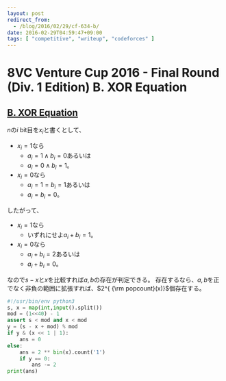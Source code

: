 ```yaml
---
layout: post
redirect_from:
  - /blog/2016/02/29/cf-634-b/
date: 2016-02-29T04:59:47+09:00
tags: [ "competitive", "writeup", "codeforces" ]
---
```


# 8VC Venture Cup 2016 - Final Round (Div. 1 Edition) B. XOR Equation

## [B. XOR Equation](http://codeforces.com/contest/634/problem/B)

$n$の$i$ bit目を$x_i$と書くとして、

-   $x_i = 1$なら
    -   $a_i = 1 \land b_i = 0$あるいは
    -   $a_i = 0 \land b_i = 1$。
-   $x_i = 0$なら
    -   $a_i = 1 = b_i = 1$あるいは
    -   $a_i = b_i = 0$。

したがって、

-   $x_i = 1$なら
    -   いずれにせよ$a_i + b_i = 1$。
-   $x_i = 0$なら
    -   $a_i + b_i = 2$あるいは
    -   $a_i + b_i = 0$。

なので$s - x$と$x$を比較すれば$a,b$の存在が判定できる。
存在するなら、$a,b$を正でなく非負の範囲に拡張すれば、$2^{ {\rm popcount}(x)}$個存在する。

``` python
#!/usr/bin/env python3
s, x = map(int,input().split())
mod = (1<<40) - 1
assert s < mod and x < mod
y = (s - x + mod) % mod
if y & (x << 1 | 1):
    ans = 0
else:
    ans = 2 ** bin(x).count('1')
    if y == 0:
        ans -= 2
print(ans)
```

